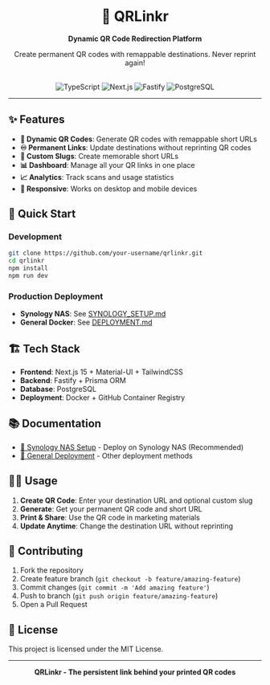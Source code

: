 <div align="center">
  <h1>🚀 QRLinkr</h1>
  <p><strong>Dynamic QR Code Redirection Platform</strong></p>
  <p>Create permanent QR codes with remappable destinations. Never reprint again!</p>
  <br>
  <img alt="TypeScript" src="https://img.shields.io/badge/TypeScript-007ACC?style=for-the-badge&logo=typescript&logoColor=white">
  <img alt="Next.js" src="https://img.shields.io/badge/Next.js-000000?style=for-the-badge&logo=nextdotjs&logoColor=white">
  <img alt="Fastify" src="https://img.shields.io/badge/Fastify-000000?style=for-the-badge&logo=fastify&logoColor=white">
  <img alt="PostgreSQL" src="https://img.shields.io/badge/PostgreSQL-316192?style=for-the-badge&logo=postgresql&logoColor=white">
</div>

---

## ✨ Features

- **🔗 Dynamic QR Codes**: Generate QR codes with remappable short URLs
- **♾️ Permanent Links**: Update destinations without reprinting QR codes
- **🎯 Custom Slugs**: Create memorable short URLs
- **📊 Dashboard**: Manage all your QR links in one place
- **📈 Analytics**: Track scans and usage statistics
- **📱 Responsive**: Works on desktop and mobile devices

## 🚀 Quick Start

### Development
```bash
git clone https://github.com/your-username/qrlinkr.git
cd qrlinkr
npm install
npm run dev
```

### Production Deployment
- **Synology NAS**: See [SYNOLOGY_SETUP.md](./SYNOLOGY_SETUP.md)
- **General Docker**: See [DEPLOYMENT.md](./DEPLOYMENT.md)

## 🏗️ Tech Stack

- **Frontend**: Next.js 15 + Material-UI + TailwindCSS
- **Backend**: Fastify + Prisma ORM
- **Database**: PostgreSQL
- **Deployment**: Docker + GitHub Container Registry

## 📚 Documentation

- [📖 Synology NAS Setup](./SYNOLOGY_SETUP.md) - Deploy on Synology NAS (Recommended)
- [🚀 General Deployment](./DEPLOYMENT.md) - Other deployment methods

## 🏃‍♂️ Usage

1. **Create QR Code**: Enter your destination URL and optional custom slug
2. **Generate**: Get your permanent QR code and short URL
3. **Print & Share**: Use the QR code in marketing materials
4. **Update Anytime**: Change the destination URL without reprinting

## 🤝 Contributing

1. Fork the repository
2. Create feature branch (`git checkout -b feature/amazing-feature`)
3. Commit changes (`git commit -m 'Add amazing feature'`)
4. Push to branch (`git push origin feature/amazing-feature`)
5. Open a Pull Request

## 📄 License

This project is licensed under the MIT License.

---

<div align="center">
  <p><strong>QRLinkr - The persistent link behind your printed QR codes</strong></p>
</div>
